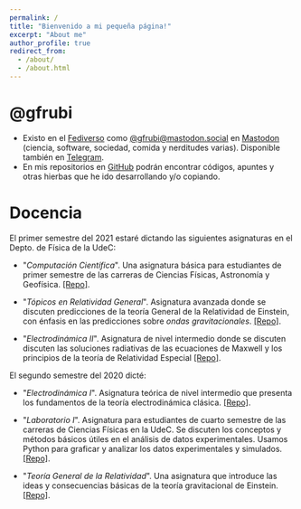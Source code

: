 ```yaml
---
permalink: /
title: "Bienvenido a mi pequeña página!"
excerpt: "About me"
author_profile: true
redirect_from: 
  - /about/
  - /about.html
---
```


# @gfrubi
- Existo en el [Fediverso](https://es.wikipedia.org/wiki/Fediverso) como [@gfrubi@mastodon.social](https://mastodon.social/@gfrubi) en [Mastodon](https://joinmastodon.org/) (ciencia, software, sociedad, comida y nerditudes varias). Disponible también en [Telegram](https://t.me/gfrubi).
- En mis repositorios en [GitHub](https://github.com/gfrubi) podrán encontrar códigos, apuntes y otras hierbas que he ido desarrollando y/o copiando.

# Docencia

El primer semestre del 2021 estaré dictando las siguientes asignaturas en el Depto. de Física de la UdeC:

- "*Computación Científica*". Una asignatura básica para estudiantes de primer semestre de las carreras de Ciencias Físicas, Astronomía y Geofísica. [[Repo]](https://github.com/gfrubi/CC).

- "*Tópicos en Relatividad General*". Asignatura avanzada donde se discuten predicciones de la teoría General de la Relatividad de Einstein, con énfasis en las predicciones sobre _ondas gravitacionales_.  [[Repo]](https://github.com/gfrubi/RG).

- "*Electrodinámica II*". Asignatura de nivel intermedio donde se discuten discuten las soluciones radiativas de las ecuaciones de Maxwell y los principios de la teoría de Relatividad Especial [[Repo]](https://github.com/gfrubi/electrodinamica).

El segundo semestre del 2020 dicté:

- "*Electrodinámica I*". Asignatura teórica de nivel intermedio que presenta los fundamentos de la teorı́a
electrodinámica clásica. [[Repo]](https://github.com/gfrubi/electrodinamica).

- "*Laboratorio I*". Asignatura para estudiantes de cuarto semestre de las carreras de Ciencias Físicas en la UdeC. Se discuten los conceptos y métodos básicos útiles en el análisis de datos experimentales. Usamos Python para graficar y analizar los datos experimentales y simulados. [[Repo]](https://github.com/gfrubi/Lab).

- "*Teoría General de la Relatividad*". Una asignatura que introduce las ideas y consecuencias básicas de la teoría gravitacional de Einstein. [[Repo]](https://github.com/gfrubi/RG).